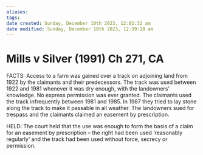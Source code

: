```yaml
---
aliases: 
tags: 
date created: Sunday, December 10th 2023, 12:02:32 am
date modified: Sunday, December 10th 2023, 12:39:18 am
---
```


# Mills v Silver (1991) Ch 271, CA

FACTS: Access to a farm was gained over a track on adjoining land from 1922 by the claimants and their predecessors. The track was used between 1922 and 1981 whenever it was dry enough, with the landowners’ knowledge. No express permission was ever granted. The claimants used the track infrequently between 1981 and 1985. In 1987 they tried to lay stone along the track to make it passable in all weather. The landowners sued for trespass and the claimants claimed an easement by prescription.

HELD: The court held that the use was enough to form the basis of a claim for an easement by prescription – the right had been used ‘reasonably regularly’ and the track had been used without force, secrecy or permission.

